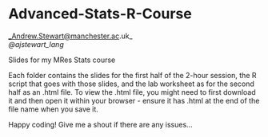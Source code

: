 # Advanced-Stats-R-Course
_Andrew.Stewart@manchester.ac.uk_ <br>
_@ajstewart_lang_

Slides for my MRes Stats course

Each folder contains the slides for the first half of the 2-hour session, the R script that goes with those slides, and the lab worksheet as for the second half as an .html file.  To view the .html file, you might need to first download it and then open it within your browser - ensure it has .html at the end of the file name when you save it. 

Happy coding!  Give me a shout if there are any issues...

